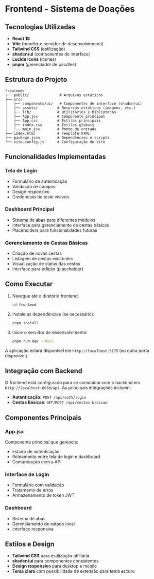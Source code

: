 # Frontend - Sistema de Doações

## Tecnologias Utilizadas

- **React 18**
- **Vite** (bundler e servidor de desenvolvimento)
- **Tailwind CSS** (estilização)
- **shadcn/ui** (componentes de interface)
- **Lucide Icons** (ícones)
- **pnpm** (gerenciador de pacotes)

## Estrutura do Projeto

```
frontend/
├── public/              # Arquivos estáticos
├── src/
│   ├── components/ui/   # Componentes de interface (shadcn/ui)
│   ├── assets/         # Recursos estáticos (imagens, etc.)
│   ├── lib/            # Utilitários e bibliotecas
│   ├── App.jsx         # Componente principal
│   ├── App.css         # Estilos principais
│   ├── index.css       # Estilos globais
│   └── main.jsx        # Ponto de entrada
├── index.html          # Template HTML
├── package.json        # Dependências e scripts
└── vite.config.js      # Configuração do Vite
```

## Funcionalidades Implementadas

### Tela de Login
- Formulário de autenticação
- Validação de campos
- Design responsivo
- Credenciais de teste visíveis

### Dashboard Principal
- Sistema de abas para diferentes módulos
- Interface para gerenciamento de cestas básicas
- Placeholders para funcionalidades futuras

### Gerenciamento de Cestas Básicas
- Criação de novas cestas
- Listagem de cestas existentes
- Visualização de status das cestas
- Interface para edição (placeholder)

## Como Executar

1. Navegue até o diretório frontend:
   ```bash
   cd frontend
   ```

2. Instale as dependências (se necessário):
   ```bash
   pnpm install
   ```

3. Inicie o servidor de desenvolvimento:
   ```bash
   pnpm run dev --host
   ```

A aplicação estará disponível em `http://localhost:5175` (ou outra porta disponível).

## Integração com Backend

O frontend está configurado para se comunicar com o backend em `http://localhost:8080/api`. As principais integrações incluem:

- **Autenticação**: `POST /api/auth/login`
- **Cestas Básicas**: `GET/POST /api/cestas-basicas`

## Componentes Principais

### App.jsx
Componente principal que gerencia:
- Estado de autenticação
- Roteamento entre tela de login e dashboard
- Comunicação com a API

### Interface de Login
- Formulário com validação
- Tratamento de erros
- Armazenamento de token JWT

### Dashboard
- Sistema de abas
- Gerenciamento de estado local
- Interface responsiva

## Estilos e Design

- **Tailwind CSS** para estilização utilitária
- **shadcn/ui** para componentes consistentes
- **Design responsivo** para desktop e mobile
- **Tema claro** com possibilidade de extensão para tema escuro

